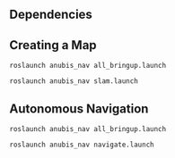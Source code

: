 ## Dependencies

## Creating a Map

```
roslaunch anubis_nav all_bringup.launch
```

```
roslaunch anubis_nav slam.launch
```
## Autonomous Navigation

```
roslaunch anubis_nav all_bringup.launch
```

```
roslaunch anubis_nav navigate.launch
```